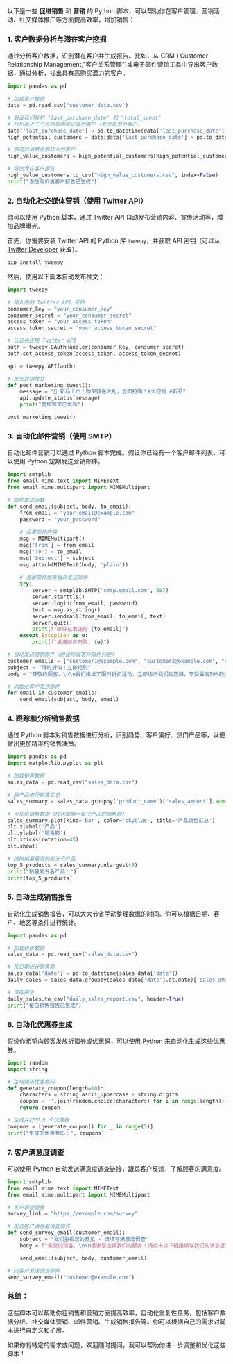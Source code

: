  
以下是一些 **促进销售** 和 **营销** 的 Python 脚本，可以帮助你在客户管理、营销活动、社交媒体推广等方面提高效率，增加销售：

### 1. **客户数据分析与潜在客户挖掘**
通过分析客户数据，识别潜在客户并生成报告。比如，从 CRM ( Customer Relationship Management,"客户关系管理")或电子邮件营销工具中导出客户数据，通过分析，找出具有高购买潜力的客户。

```python
import pandas as pd

# 加载客户数据
data = pd.read_csv("customer_data.csv")

# 假设我们有列 "last_purchase_date" 和 "total_spent"
# 找出最近三个月内有购买记录的客户（考虑高潜力客户）
data['last_purchase_date'] = pd.to_datetime(data['last_purchase_date'])
high_potential_customers = data[data['last_purchase_date'] > pd.to_datetime("2024-10-01")]

# 筛选出消费金额较大的客户
high_value_customers = high_potential_customers[high_potential_customers['total_spent'] > 1000]

# 导出潜在客户报告
high_value_customers.to_csv("high_value_customers.csv", index=False)
print("潜在高价值客户报告已生成")
```

### 2. **自动化社交媒体营销（使用 Twitter API）**
你可以使用 Python 脚本，通过 Twitter API 自动发布营销内容、宣传活动等，增加品牌曝光。

首先，你需要安装 Twitter API 的 Python 库 `tweepy`，并获取 API 密钥（可以从 [Twitter Developer](https://developer.twitter.com/) 获取）。

```bash
pip install tweepy
```

然后，使用以下脚本自动发布推文：

```python
import tweepy

# 输入你的 Twitter API 密钥
consumer_key = "your_consumer_key"
consumer_secret = "your_consumer_secret"
access_token = "your_access_token"
access_token_secret = "your_access_token_secret"

# 认证并连接 Twitter API
auth = tweepy.OAuthHandler(consumer_key, consumer_secret)
auth.set_access_token(access_token, access_token_secret)

api = tweepy.API(auth)

# 发布营销推文
def post_marketing_tweet():
    message = "🌟 新品上市！购买就送大礼，立即抢购！#大促销 #新品"
    api.update_status(message)
    print("营销推文已发布")

post_marketing_tweet()
```

### 3. **自动化邮件营销（使用 SMTP）**
自动化邮件营销可以通过 Python 脚本完成。假设你已经有一个客户邮件列表，可以使用 Python 定期发送营销邮件。

```python
import smtplib
from email.mime.text import MIMEText
from email.mime.multipart import MIMEMultipart

# 邮件发送函数
def send_email(subject, body, to_email):
    from_email = "your_email@example.com"
    password = "your_password"
    
    # 设置邮件内容
    msg = MIMEMultipart()
    msg['From'] = from_email
    msg['To'] = to_email
    msg['Subject'] = subject
    msg.attach(MIMEText(body, 'plain'))
    
    # 连接邮件服务器并发送邮件
    try:
        server = smtplib.SMTP('smtp.gmail.com', 587)
        server.starttls()
        server.login(from_email, password)
        text = msg.as_string()
        server.sendmail(from_email, to_email, text)
        server.quit()
        print(f"邮件已发送给 {to_email}")
    except Exception as e:
        print(f"发送邮件失败: {e}")

# 自动发送营销邮件（假设你有客户邮件列表）
customer_emails = ["customer1@example.com", "customer2@example.com", "customer3@example.com"]
subject = "限时折扣！立即抢购"
body = "尊敬的顾客，\n\n我们推出了限时折扣活动，立即访问我们的店铺，享受最高50%的折扣！\n\n祝您购物愉快！"

# 向每位客户发送邮件
for email in customer_emails:
    send_email(subject, body, email)
```

### 4. **跟踪和分析销售数据**
通过 Python 脚本对销售数据进行分析，识别趋势、客户偏好、热门产品等，以便做出更加精准的销售决策。

```python
import pandas as pd
import matplotlib.pyplot as plt

# 加载销售数据
sales_data = pd.read_csv("sales_data.csv")

# 按产品进行销售汇总
sales_summary = sales_data.groupby('product_name')['sales_amount'].sum()

# 可视化销售数据（柱状图展示每个产品的销售额）
sales_summary.plot(kind='bar', color='skyblue', title='产品销售汇总')
plt.xlabel('产品')
plt.ylabel('销售额')
plt.xticks(rotation=45)
plt.show()

# 提供销量最高的前五个产品
top_5_products = sales_summary.nlargest(5)
print("销量前五名产品：")
print(top_5_products)
```

### 5. **自动生成销售报告**
自动化生成销售报告，可以大大节省手动整理数据的时间。你可以根据日期、客户、地区等条件进行统计。

```python
import pandas as pd

# 加载销售数据
sales_data = pd.read_csv("sales_data.csv")

# 按日期统计销售额
sales_data['date'] = pd.to_datetime(sales_data['date'])
daily_sales = sales_data.groupby(sales_data['date'].dt.date)['sales_amount'].sum()

# 保存报告
daily_sales.to_csv("daily_sales_report.csv", header=True)
print("每日销售报告已生成")
```

### 6. **自动化优惠券生成**
假设你希望向顾客发放折扣券或优惠码，可以使用 Python 来自动化生成这些优惠券。

```python
import random
import string

# 生成随机优惠券码
def generate_coupon(length=10):
    characters = string.ascii_uppercase + string.digits
    coupon = ''.join(random.choice(characters) for i in range(length))
    return coupon

# 生成并打印 5 个优惠券
coupons = [generate_coupon() for _ in range(5)]
print("生成的优惠券码：", coupons)
```

### 7. **客户满意度调查**
可以使用 Python 自动发送满意度调查链接，跟踪客户反馈，了解顾客的满意度。

```python
import smtplib
from email.mime.text import MIMEText
from email.mime.multipart import MIMEMultipart

# 客户调查链接
survey_link = "https://example.com/survey"

# 发送客户满意度调查邮件
def send_survey_email(customer_email):
    subject = "我们重视您的意见 - 请填写满意度调查"
    body = f"亲爱的顾客，\n\n感谢您选择我们的服务！请点击以下链接填写我们的满意度调查，帮助我们为您提供更好的服务：\n\n{survey_link}\n\n谢谢您的参与！"

    send_email(subject, body, customer_email)

# 向客户发送调查邮件
send_survey_email("customer@example.com")
```

### 总结：
这些脚本可以帮助你在销售和营销方面提高效率，自动化重复性任务，包括客户数据分析、社交媒体营销、邮件营销、生成销售报告等。你可以根据自己的需求对脚本进行自定义和扩展。

如果你有特定的需求或问题，欢迎随时提问，我可以帮助你进一步调整和优化这些脚本！